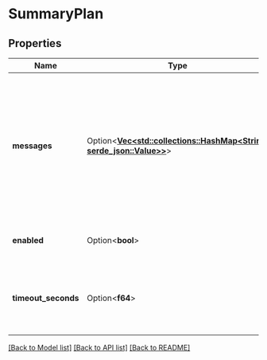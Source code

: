 # SummaryPlan

## Properties

Name | Type | Description | Notes
------------ | ------------- | ------------- | -------------
**messages** | Option<[**Vec<std::collections::HashMap<String, serde_json::Value>>**](std::collections::HashMap.md)> | These are the messages used to generate the summary.  @default: ``` [   {     \"role\": \"system\",     \"content\": \"You are an expert note-taker. You will be given a transcript of a call. Summarize the call in 2-3 sentences. DO NOT return anything except the summary.\"   },   {     \"role\": \"user\",     \"content\": \"Here is the transcript:\\n\\n{{transcript}}\\n\\n\"   } ]```  You can customize by providing any messages you want.  Here are the template variables available: - {{transcript}}: The transcript of the call from `call.artifact.transcript`- {{systemPrompt}}: The system prompt of the call from `assistant.model.messages[type=system].content` | [optional]
**enabled** | Option<**bool**> | This determines whether a summary is generated and stored in `call.analysis.summary`. Defaults to true.  Usage: - If you want to disable the summary, set this to false.  @default true | [optional]
**timeout_seconds** | Option<**f64**> | This is how long the request is tried before giving up. When request times out, `call.analysis.summary` will be empty.  Usage: - To guarantee the summary is generated, set this value high. Note, this will delay the end of call report in cases where model is slow to respond.  @default 5 seconds | [optional]

[[Back to Model list]](../README.md#documentation-for-models) [[Back to API list]](../README.md#documentation-for-api-endpoints) [[Back to README]](../README.md)


